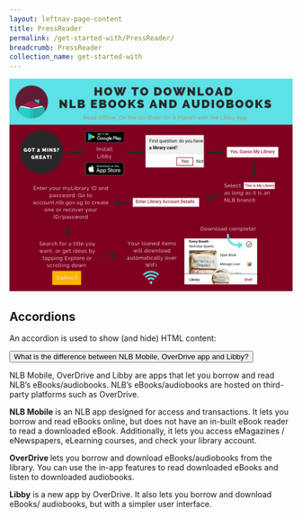 ```yaml
---
layout: leftnav-page-content
title: PressReader
permalink: /get-started-with/PressReader/
breadcrumb: PressReader
collection_name: get-started-with
---
```

![PressReader_Flowchart](/images/Libby_Flowchart.png)

<html>
<title>W3.CSS</title>
<meta name="viewport" content="width=device-width, initial-scale=1">
<link rel="stylesheet" href="https://www.w3schools.com/w3css/4/w3.css">
<body>
<div class="w3-container">

<h2>Accordions</h2>
<p>An accordion is used to show (and hide) HTML content:</p>
  
<button onclick="myFunction('Demo1')" class="w3-btn w3-block w3-black w3-left-align">What is the difference between NLB Mobile, OverDrive app and Libby?</button>
<div id="Demo1" class="w3-container w3-hide">
 <p>NLB Mobile, OverDrive and Libby are apps that let you borrow and read NLB’s
eBooks/audiobooks. NLB’s eBooks/audiobooks are hosted on third-party platforms such
as OverDrive.
<p>
<b>NLB Mobile</b> is an NLB app designed for access and transactions. It lets you borrow and
read eBooks online, but does not have an in-built eBook reader to read a downloaded
eBook. Additionally, it lets you access eMagazines / eNewspapers, eLearning courses,
and check your library account.</p>
<p>
<b>OverDrive </b> lets you borrow and download eBooks/audiobooks from the library. You
can use the in-app features to read downloaded eBooks and listen to downloaded
audiobooks.</p>
<p><b>Libby</b> is a new app by OverDrive. It also lets you borrow and download eBooks/
audiobooks, but with a simpler user interface.</p>
</div>

</div>
<script>
function myFunction(id) {
  var x = document.getElementById(id);
  if (x.className.indexOf("w3-show") == -1) {
    x.className += " w3-show";
  } else { 
    x.className = x.className.replace(" w3-show", "");
  }
}
</script>
</body>
</html>
